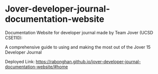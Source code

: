 # Jover-developer-journal-documentation-website
Documentation Website for developer journal made by Team Jover (UCSD CSE110): 

A comprehensive guide to using and making the most out of the Jover 15 Developer Journal



Deployed Link: https://rabonghan.github.io/jover-developer-journal-documentation-website/#home
